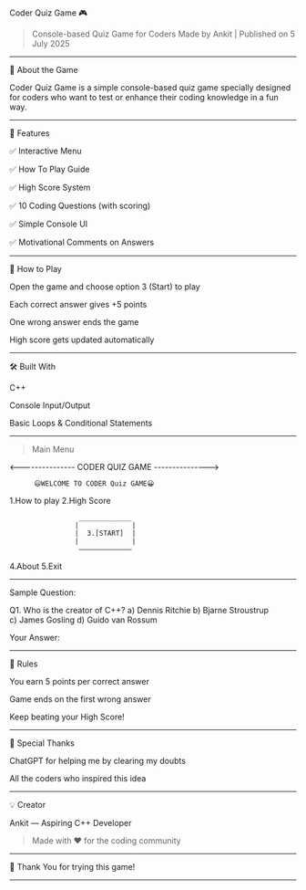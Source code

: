 Coder Quiz Game 🎮

> Console-based Quiz Game for Coders
Made by Ankit | Published on 5 July 2025




---

🎯 About the Game

Coder Quiz Game is a simple console-based quiz game specially designed
for coders who want to test or enhance their coding knowledge in a fun way.


---

🎯 Features

✅ Interactive Menu

✅ How To Play Guide

✅ High Score System

✅ 10 Coding Questions (with scoring)

✅ Simple Console UI

✅ Motivational Comments on Answers



---

📝 How to Play

Open the game and choose option 3 (Start) to play

Each correct answer gives +5 points

One wrong answer ends the game

High score gets updated automatically



---

🛠️ Built With

C++

Console Input/Output

Basic Loops & Conditional Statements

---

> Main Menu



<--------------- CODER QUIZ GAME --------------->

          😃WELCOME TO CODER Quiz GAME😀          

   1.How to play                       2.High Score

                     _____________
                    |             |
                    |  3.[START]  |
                    |             |
                     —————————————

   4.About                             5.Exit


   
---

Sample Question:

Q1. Who is the creator of C++?
a) Dennis Ritchie         b) Bjarne Stroustrup  
c) James Gosling          d) Guido van Rossum  

Your Answer:

---

📜 Rules

You earn 5 points per correct answer

Game ends on the first wrong answer

Keep beating your High Score!



---

🤝 Special Thanks

ChatGPT for helping me by clearing my doubts

All the coders who inspired this idea


---

💡 Creator

Ankit — Aspiring C++ Developer

> Made with ❤️ for the coding community




---

🙏 Thank You for trying this game!


---
